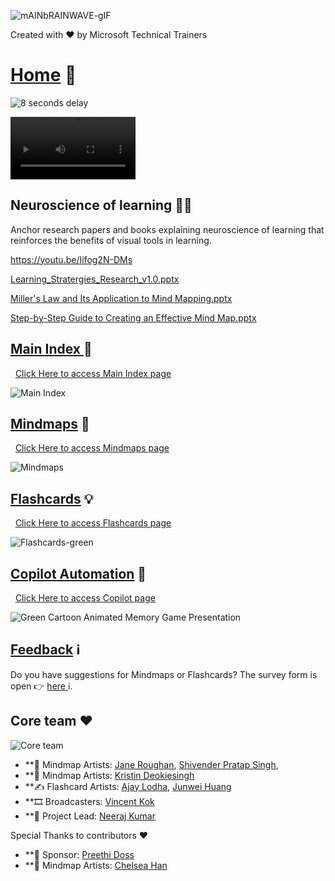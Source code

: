 

![mAINbRAINWAVE-gIF](https://github.com/user-attachments/assets/f2f91d42-a487-4626-b1b9-6033ddfd94c1)

Created with ❤️ by Microsoft Technical Trainers

# <a href="README.md">Home</a> 🏡

![8 seconds delay](https://github.com/user-attachments/assets/7c216923-187e-4e5d-9134-384694a9676b)



<video width="200" controls autoplay loop>
  <source src="brainwavemusic.mp4" type="video/mp4">
  Your browser does not support the video tag.
</video>


## Neuroscience of learning 👩‍🏫
Anchor research papers and books explaining neuroscience of learning that reinforces the benefits of visual tools in learning.

https://youtu.be/Iifog2N-DMs

[Learning_Stratergies_Research_v1.0.pptx](https://github.com/user-attachments/files/18847484/Learning_Stratergies_Research_v1.0.pptx)

[Miller's Law and Its Application to Mind Mapping.pptx](https://github.com/user-attachments/files/18847488/Miller.s.Law.and.Its.Application.to.Mind.Mapping.pptx)

[Step-by-Step Guide to Creating an Effective Mind Map.pptx](https://github.com/user-attachments/files/18847495/Step-by-Step.Guide.to.Creating.an.Effective.Mind.Map.pptx)

## <a href="mainindex.md">Main Index </a> 📓

<div class="button-container">
  <a href="mainindex.md" class="comic-button">Click Here to access Main Index page </a>
</div>

![Main Index](https://github.com/user-attachments/assets/65ce9737-926a-4c1c-bee6-85186ec035c4)

## <a href="mindmap.md">Mindmaps</a> 🧠

<div class="button-container">
  <a href="mindmap.md" class="comic-button">Click Here to access Mindmaps page </a>
</div>



![Mindmaps](https://github.com/user-attachments/assets/a2e0d01d-1aaf-4e8a-9951-4ba4c741eab7)

## <a href="flashcards.md">Flashcards</a> 💡

<div class="button-container">
  <a href="flashcards.md" class="comic-button"> Click Here to access Flashcards page </a>
</div>



![Flashcards-green](https://github.com/user-attachments/assets/bc2378a4-7af6-4181-9ca5-8579d958962c)

## <a href="Copilotpromtps.md">Copilot Automation</a> 📓

<div class="button-container">
  <a href="Copilotpromtps.md" class="comic-button">Click Here to access Copilot page </a>
</div>

![Green Cartoon Animated Memory Game Presentation](https://github.com/user-attachments/assets/56eab7c2-7373-43ff-a934-53be115e1e1f)


## [Feedback](https://aka.ms/BrainwaveFeedback) ℹ️
Do you have suggestions for Mindmaps or Flashcards? The survey form is open 👉 [here ](https://aka.ms/BrainwaveFeedback)ℹ️.

## Core team ❤️

![Core team](https://github.com/user-attachments/assets/3c0637b9-af65-445b-84a1-a2cf0bde803f)


* **🎨 Mindmap Artists: [Jane Roughan](https://www.linkedin.com/in/jane-roughan/), [Shivender Pratap Singh](https://www.linkedin.com/in/shivender09071987/),
* **🎨 Mindmap Artists: [Kristin Deokiesingh](https://www.linkedin.com/in/sineaddeokiesingh/)
* **✍️ Flashcard Artists: [Ajay Lodha](https://www.linkedin.com/in/alodha100/), [Junwei Huang ](https://www.linkedin.com/in/wbpluto/)
* **🎞️ Broadcasters: [Vincent Kok](https://www.linkedin.com/in/vincekok/)
* **🙏 Project Lead: [Neeraj Kumar](https://www.linkedin.com/in/neerajtrainer/)

Special Thanks to contributors ❤️

* **🙏 Sponsor: [Preethi Doss](https://www.linkedin.com/in/preethidoss/)
* **🎨 Mindmap Artists: [Chelsea Han](https://www.linkedin.com/in/chelseabhan/) 

